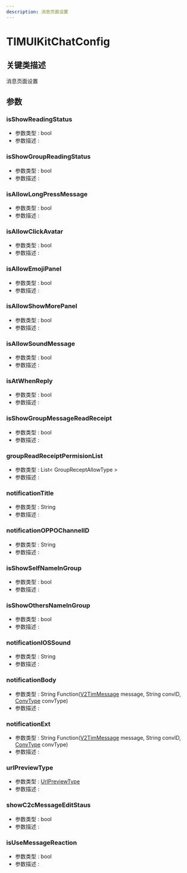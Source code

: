```yaml
---
description: 消息页面设置
---
```


# TIMUIKitChatConfig

## 关键类描述

消息页面设置

## 参数

### isShowReadingStatus

* 参数类型 : bool
* 参数描述 :&#x20;

### isShowGroupReadingStatus

* 参数类型 : bool
* 参数描述 :&#x20;

### isAllowLongPressMessage

* 参数类型 : bool
* 参数描述 :&#x20;

### isAllowClickAvatar

* 参数类型 : bool
* 参数描述 :&#x20;

### isAllowEmojiPanel

* 参数类型 : bool
* 参数描述 :&#x20;

### isAllowShowMorePanel

* 参数类型 : bool
* 参数描述 :&#x20;

### isAllowSoundMessage

* 参数类型 : bool
* 参数描述 :&#x20;

### isAtWhenReply

* 参数类型 : bool
* 参数描述 :&#x20;

### isShowGroupMessageReadReceipt

* 参数类型 : bool
* 参数描述 :&#x20;

### groupReadReceiptPermisionList

* 参数类型 : List< GroupReceptAllowType >
* 参数描述 :&#x20;

### notificationTitle

* 参数类型 : String
* 参数描述 :&#x20;

### notificationOPPOChannelID

* 参数类型 : String
* 参数描述 :&#x20;

### isShowSelfNameInGroup

* 参数类型 : bool
* 参数描述 :&#x20;

### isShowOthersNameInGroup

* 参数类型 : bool
* 参数描述 :&#x20;

### notificationIOSSound

* 参数类型 : String
* 参数描述 :&#x20;

### notificationBody

* 参数类型 : String Function([V2TimMessage](../../api/guan-jian-lei/message/v2timmessage.md) message, String convID, [ConvType](ConvType.md) convType)
* 参数描述 :&#x20;

### notificationExt

* 参数类型 : String Function([V2TimMessage](../../api/guan-jian-lei/message/v2timmessage.md) message, String convID, [ConvType](ConvType.md) convType)
* 参数描述 :&#x20;

### urlPreviewType

* 参数类型 : [UrlPreviewType](UrlPreviewType.md)
* 参数描述 :&#x20;

### showC2cMessageEditStaus

* 参数类型 : bool
* 参数描述 :&#x20;

### isUseMessageReaction

* 参数类型 : bool
* 参数描述 :&#x20;

###
